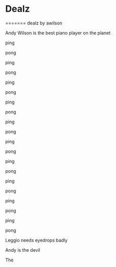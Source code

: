 # Dealz

=======
dealz by awilson


Andy Wilson is the best piano player on the planet 

 ping

 pong

 ping

 pong

 ping

 pong 

 ping

 pong

 ping

 pong

 ping

 pong 

 ping

 pong

 ping

 pong

 ping

 pong

 ping

 pong

 Leggio needs eyedrops badly

 Andy is the devil

 The

